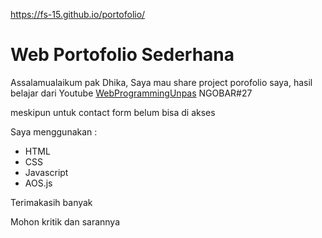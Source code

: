 https://fs-15.github.io/portofolio/

# Web Portofolio Sederhana
Assalamualaikum pak Dhika, Saya mau share project porofolio saya, hasil belajar dari Youtube [WebProgrammingUnpas](https://www.youtube.com/watch?v=LkR-9Z1sle8&t=170s) NGOBAR#27
<p>meskipun untuk contact form belum bisa di akses</p>

Saya menggunakan :

- HTML
- CSS
- Javascript
- AOS.js

<p>Terimakasih banyak</p>
<p>Mohon kritik dan sarannya</p>
